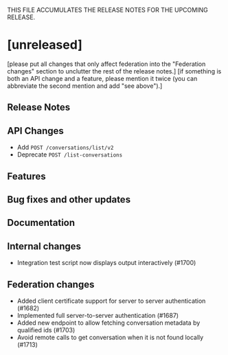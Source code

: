 THIS FILE ACCUMULATES THE RELEASE NOTES FOR THE UPCOMING RELEASE.

<!--

# [2021-xx-xx]

[please put all changes that only affect federation into this section to unclutter the rest of the release notes.]
[if something is both an API change and a feature, please mention it twice (you can abbreviate the second mention and add "see above").]

## Release Notes

## API Changes

## Features

## Bug fixes and other updates

## Documentation

## Internal changes

-->


# [unreleased]

[please put all changes that only affect federation into the "Federation changes" section to unclutter the rest of the release notes.]
[if something is both an API change and a feature, please mention it twice (you can abbreviate the second mention and add "see above").]

## Release Notes

## API Changes

* Add `POST /conversations/list/v2`
* Deprecate `POST /list-conversations`

## Features

## Bug fixes and other updates

## Documentation

## Internal changes

* Integration test script now displays output interactively (#1700)

## Federation changes

* Added client certificate support for server to server authentication (#1682)
* Implemented full server-to-server authentication (#1687)
* Added new endpoint to allow fetching conversation metadata by qualified ids (#1703)
* Avoid remote calls to get conversation when it is not found locally (#1713)
